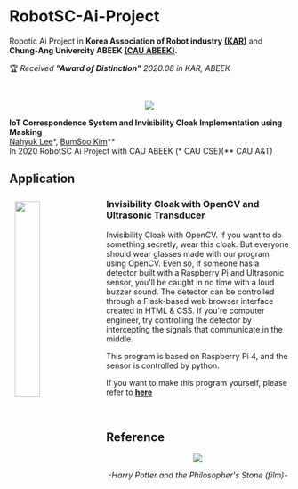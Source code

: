 # RobotSC-Ai-Project

Robotic Ai Project in **Korea Association of Robot industry [(KAR)](http://www.korearobot.or.kr/wp/)** and **Chung-Ang Univercity ABEEK [(CAU ABEEK)](https://abeek.cau.ac.kr/).**

🏆 *Received ***\"Award of Distinction\"*** 2020.08 in KAR, ABEEK*

<br>
<p align="center">
<img src="imgs/Invisibility_Cloak.gif">
</p>

**IoT Correspondence System and Invisibility Cloak Implementation using Masking**
<br>[Nahyuk Lee](https://github.com/NahyukLEE)\*, [BumSoo Kim](https://github.com/gh-BumsooKim)\**
<br>In 2020 RobotSC Ai Project with CAU ABEEK (* CAU CSE)(** CAU A&T)

## Application

<img align="left" style="padding:10px" src="imgs/Detection.gif" width=30%>


### Invisibility Cloak with OpenCV and Ultrasonic Transducer

Invisibility Cloak with OpenCV. If you want to do something secretly, wear this cloak. But everyone should wear glasses made with our program using OpenCV. Even so, if someone has a detector built with a Raspberry Pi and Ultrasonic sensor, you'll be caught in no time with a loud buzzer sound. The detector can be controlled through a Flask-based web browser interface created in HTML & CSS. If you're computer engineer, try controlling the detector by intercepting the signals that communicate in the middle.

This program is based on Raspberry Pi 4, and the sensor is controlled by python.

If you want to make this program yourself, please refer to **[here]()**

<!--
### Forder : Example - example file using Raspberry Sensor with Python (RPi.GPIO)

### Forder : TestProject - containing FinalProject Demo version

### Forder : FinalProject - containing Final Project File

_sensor.py is operate UltraSonic Sensor.

_server.py is containing control Raspberry Pi in "local Web Server" using flask & python.

_openCV.py is Final Project Flie with "static(Forder)" , "template(Forder)"
-->

<br>

## Reference

<p align="center">
  
<img src="https://post-phinf.pstatic.net/MjAyMDAxMjlfMjM5/MDAxNTgwMjg2OTA4MjQ2.z5Sxk9-EYtfvDAoA2ADbkLO9oxwGnN713VWXgEUAVhUg.sFQTb_VsXwOTS_V6wOlO6sHX7dhQDEBBahTgYnPiTuIg.JPEG/%ED%88%AC%EB%AA%85%EB%A7%9D%ED%86%A0_3.jpg?type=w1200" >

<p align="center" style="font-style:italic"> -Harry Potter and the Philosopher's Stone (film)-</p>

</p>
